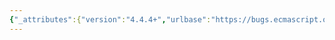 ```yaml
---
{"_attributes":{"version":"4.4.4+","urlbase":"https://bugs.ecmascript.org/","maintainer":"dherman@mozilla.com"},"bug":{"bug_id":1704,"creation_ts":"2013-08-02 05:06:00 -0700","short_desc":"Failing tests when Object.prototype is not in the proto-chain of the global object","delta_ts":"2013-08-02 05:06:18 -0700","product":"Test262","component":"ECMA-262 Tests","version":"unspecified","rep_platform":"All","op_sys":"All","bug_status":"CONFIRMED","priority":"Normal","bug_severity":"normal","everconfirmed":true,"reporter":{"uid":"andrebargull","name":"André Bargull"},"assigned_to":{"uid":"brterlso","name":"Brian Terlson"},"long_desc":[{"commentid":4718,"comment_count":0,"who":{"uid":"andrebargull","name":"André Bargull"},"bug_when":"2013-08-02 05:06:18 -0700","thetext":"This is a kind of follow-up from bug 1600. I've removed Object.prototype from the prototype chain of the global object and re-ran the test suite. The following tests did not complete successfully:\n\nS13.2.2_A19_T7\nS15.1.2.1_A4.5\nS15.1.2.2_A9.5\nS15.1.2.3_A7.5\nS15.1.2.4_A2.5\nS15.1.2.5_A2.5\nS15.1.3.1_A5.5\nS15.1.3.2_A5.5\nS15.1.3.3_A5.5\nS15.1.3.4_A5.5\n15.2.3.14-6-6\n15.2.3.2-2-30\n15.2.3.6-4-354-13\n15.2.3.6-4-354-4\n15.2.3.6-4-45\n15.2.3.6-4-531-13\n15.2.3.6-4-531-17\n15.2.3.6-4-531-4\n15.2.3.6-4-531-8\n15.2.3.6-4-538-3\n15.2.3.6-4-538-7\n15.2.3.6-4-625gs\n15.2.3.7-6-a-24\n\nMost of the time this happens because `hasOwnProperty()` or `propertyIsEnumerable` is called on the global object. But without `Object.prototype` being present in the global object's proto-chain, trying to call these functions fails at runtime. \n\nApplying the obvious workarounds should fix these problems, that means using something like `Object.prototype.hasOwnProperty.call(globalObject, 'property-name')`."}]}}
---
```


